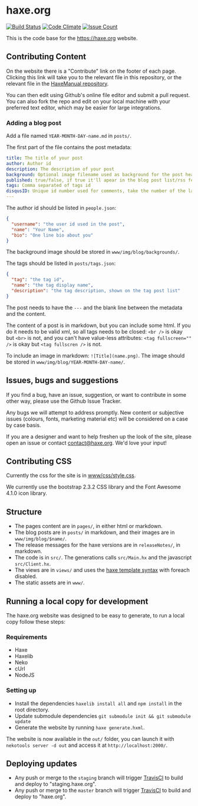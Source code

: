 haxe.org
========

[![Build Status](https://travis-ci.org/HaxeFoundation/haxe.org.svg?branch=staging)](https://travis-ci.org/HaxeFoundation/haxe.org)
[![Code Climate](https://codeclimate.com/github/HaxeFoundation/haxe.org/badges/gpa.svg)](https://codeclimate.com/github/HaxeFoundation/haxe.org)
[![Issue Count](https://codeclimate.com/github/HaxeFoundation/haxe.org/badges/issue_count.svg)](https://codeclimate.com/github/HaxeFoundation/haxe.org)

This is the code base for the <https://haxe.org> website.

## Contributing Content

On the website there is a "Contribute" link on the footer of each page.  Clicking this link will take you to the relevant file in this repository, or the relevant file in the [HaxeManual repository](https://github.com/HaxeFoundation/HaxeManual).

You can then edit using Github's online file editor and submit a pull request. You can also fork the repo and edit on your local machine with your preferred text editor, which may be easier for large integrations.

### Adding a blog post

Add a file named `YEAR-MONTH-DAY-name.md` in `posts/`.

The first part of the file contains the post metadata:
```yml
title: The title of your post
author: Author id
description: The description of your post
background: Optional image filename used as background for the post header
published: true/false, if true it'll apear in the blog post list/rss feed
tags: Comma separated of tags id
disqusID: Unique id number used for comments, take the number of the last post and increment it by one
---

```

The author id should be listed in `people.json`:
```json
{
  "username": "the user id used in the post",
  "name": "Your Name",
  "bio": "One line bio about you"
}
```

The background image should be stored in `www/img/blog/backgrounds/`.

The tags should be listed in `posts/tags.json`:
```json
{
  "tag": "the tag id",
  "name": "the tag display name",
  "description": "the tag description, shown on the tag post list"
}
```

The post needs to have the `---` and the blank line between the metadata and the content.

The content of a post is in markdown, but you can include some html.
If you do it needs to be valid xml, so all tags needs to be closed: `<br />` is okay but `<br>` is not, and you can't have value-less attributes: `<tag fullscreen="" />` is okay but `<tag fullscren />` is not.

To include an image in markdown: `![Title](name.png)`.
The image should be stored in `www/img/blog/YEAR-MONTH-DAY-name/`.

## Issues, bugs and suggestions

If you find a bug, have an issue, suggestion, or want to contribute in some other way, please use the Github Issue Tracker.

Any bugs we will attempt to address promptly. New content or subjective issues (colours, fonts, marketing material etc) will be considered on a case by case basis.

If you are a designer and want to help freshen up the look of the site, please open an issue or contact <contact@haxe.org>. We'd love your input!

## Contributing CSS

Currently the css for the site is in [www/css/style.css](https://github.com/HaxeFoundation/haxe.org/blob/staging/www/css/style.css).

We currently use the bootstrap 2.3.2 CSS library and the Font Awesome 4.1.0 icon library.

## Structure

* The pages content are in `pages/`, in either html or markdown.
* The blog posts are in `posts/` in markdown, and their images are in `www/img/blog/$name/`.
* The release messages for the haxe versions are in `releaseNotes/`, in markdown.
* The code is in `src/`. The generations calls `src/Main.hx` and the javascript `src/Client.hx`.
* The views are in `views/` and uses the [haxe template syntax](https://haxe.org/manual/std-template.html) with foreach disabled.
* The static assets are in `www/`.

## Running a local copy for development

The haxe.org website was designed to be easy to generate, to run a local copy follow these steps:

### Requirements

* Haxe
* Haxelib
* Neko
* cUrl
* NodeJS

### Setting up

* Install the dependencies `haxelib install all` and `npm install` in the root directory.
* Update submodule dependencies `git submodule init && git submodule update`
* Generate the website by running `haxe generate.hxml`.

The website is now available in the `out/` folder, you can launch it with `nekotools server -d out` and access it at `http://localhost:2000/`.

## Deploying updates

* Any push or merge to the `staging` branch will trigger [TravisCI](https://travis-ci.org/HaxeFoundation/haxe.org) to build and deploy to "staging.haxe.org".
* Any push or merge to the `master` branch will trigger [TravisCI](https://travis-ci.org/HaxeFoundation/haxe.org) to build and deploy to "haxe.org".
